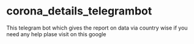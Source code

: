 # corona_details_telegrambot
This telegram bot which gives the report  on data via country wise
if  you need  any help plase visit on this google
